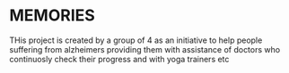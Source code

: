 # MEMORIES
THis project is  created by a group of 4 as an initiative to help people suffering from alzheimers providing them with assistance of doctors who continuosly check their progress and with yoga trainers etc
